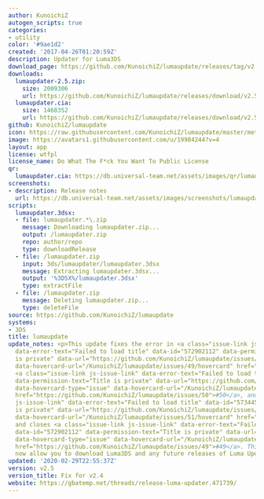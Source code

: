 ```yaml
---
author: KunoichiZ
autogen_scripts: true
categories:
- utility
color: '#9ae1d2'
created: '2017-04-26T01:20:59Z'
description: Updater for Luma3DS
download_page: https://github.com/KunoichiZ/lumaupdate/releases/tag/v2.5
downloads:
  lumaupdater-2.5.zip:
    size: 2009306
    url: https://github.com/KunoichiZ/lumaupdate/releases/download/v2.5/lumaupdater-2.5.zip
  lumaupdater.cia:
    size: 1468352
    url: https://github.com/KunoichiZ/lumaupdate/releases/download/v2.5/lumaupdater.cia
github: KunoichiZ/lumaupdate
icon: https://raw.githubusercontent.com/KunoichiZ/lumaupdate/master/meta/icon.png
image: https://avatars1.githubusercontent.com/u/19984244?v=4
layout: app
license: wtfpl
license_name: Do What The F*ck You Want To Public License
qr:
  lumaupdater.cia: https://db.universal-team.net/assets/images/qr/lumaupdater.cia.png
screenshots:
- description: Release notes
  url: https://db.universal-team.net/assets/images/screenshots/lumaupdate/release-notes.png
scripts:
  lumaupdater.3dsx:
  - file: lumaupdater.*\.zip
    message: Downloading lumaupdater.zip...
    output: /lumaupdater.zip
    repo: author/repo
    type: downloadRelease
  - file: /lumaupdater.zip
    input: 3ds/lumaupdater/lumaupdater.3dsx
    message: Extracting lumaupdater.3dsx...
    output: '%3DSX%/lumaupdater.3dsx'
    type: extractFile
  - file: /lumaupdater.zip
    message: Deleting lumaupdater.zip...
    type: deleteFile
source: https://github.com/KunoichiZ/lumaupdate
systems:
- 3DS
title: lumaupdate
update_notes: <p>This update fixes the error in <a class="issue-link js-issue-link"
  data-error-text="Failed to load title" data-id="572902112" data-permission-text="Title
  is private" data-url="https://github.com/KunoichiZ/lumaupdate/issues/49" data-hovercard-type="issue"
  data-hovercard-url="/KunoichiZ/lumaupdate/issues/49/hovercard" href="https://github.com/KunoichiZ/lumaupdate/issues/49">#49</a>,
  <a class="issue-link js-issue-link" data-error-text="Failed to load title" data-id="573355357"
  data-permission-text="Title is private" data-url="https://github.com/KunoichiZ/lumaupdate/issues/50"
  data-hovercard-type="issue" data-hovercard-url="/KunoichiZ/lumaupdate/issues/50/hovercard"
  href="https://github.com/KunoichiZ/lumaupdate/issues/50">#50</a>, and <a class="issue-link
  js-issue-link" data-error-text="Failed to load title" data-id="573445772" data-permission-text="Title
  is private" data-url="https://github.com/KunoichiZ/lumaupdate/issues/51" data-hovercard-type="issue"
  data-hovercard-url="/KunoichiZ/lumaupdate/issues/51/hovercard" href="https://github.com/KunoichiZ/lumaupdate/issues/51">#51</a>
  and closes <a class="issue-link js-issue-link" data-error-text="Failed to load title"
  data-id="572902112" data-permission-text="Title is private" data-url="https://github.com/KunoichiZ/lumaupdate/issues/49"
  data-hovercard-type="issue" data-hovercard-url="/KunoichiZ/lumaupdate/issues/49/hovercard"
  href="https://github.com/KunoichiZ/lumaupdate/issues/49">#49</a>. This update should
  now allow you to download Luma3DS and any future releases of Luma Updater.</p>
updated: '2020-02-29T22:55:37Z'
version: v2.5
version_title: Fix for v2.4
website: https://gbatemp.net/threads/release-luma-updater.471739/
---
```

